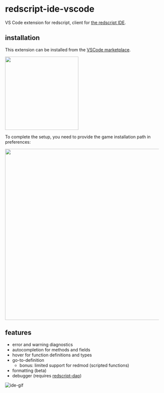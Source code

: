 # redscript-ide-vscode
VS Code extension for redscript, client for [the redscript IDE](https://github.com/jac3km4/redscript-ide).

## installation

This extension can be installed from the [VSCode marketplace](https://marketplace.visualstudio.com/items?itemName=jac3km4.redscript-ide-vscode).

<img src="https://github.com/jac3km4/redscript/assets/11986158/04dc3c66-fd1b-4198-b365-8875e850c602"  width="240" />

To complete the setup, you need to provide the game installation path in preferences:

<img src="https://user-images.githubusercontent.com/11986158/189502554-4feb3761-5b28-4db7-a459-66754eed6227.png" width="560" />

## features
- error and warning diagnostics
- autocompletion for methods and fields
- hover for function definitions and types
- go-to-definition
  - bonus: limited support for redmod (scripted functions)
- formatting (beta)
- debugger (requires [redscript-dap](https://github.com/jac3km4/redscript-dap))

![ide-gif](https://user-images.githubusercontent.com/11986158/135734766-b5423e2c-cf47-4836-97ba-5c771cef7cf2.gif)
